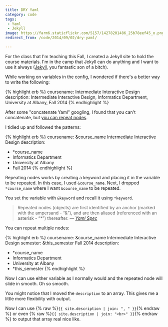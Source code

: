 ```yaml
---
title: DRY Yaml
category: code
tags:
 - Yaml
 - Jekyll
image: https://farm6.staticflickr.com/5157/14278201486_25b78eef45_o.png
redirect_from: /code/2014/09/02/dry-yaml/

---
```



For the class that I'm teaching this Fall, I created a Jekyll site to hold the course materials. I'm in the camp that Jekyll can do anything and I want to use it always ([Jekyll](http://jekyllrb.com/), you fantastic son of a bitch).

While working on variables in the config, I wondered if there's a better way to write the following:

{% highlight erb %}
coursename: Intermediate Interactive Design
description: Intermediate Interactive Design, Informatics Department, University at Albany, Fall 2014
{% endhighlight %}

After some "concatenate Yaml" googling, I found that you can't concatenate, but [you can repeat nodes](http://stackoverflow.com/a/5954748).

I tidied up and followed the patterns:

{% highlight erb %}
coursename: &course_name Intermediate Interactive Design
description:
 - *course_name
 - Informatics Department
 - University at Albany
 - Fall 2014
{% endhighlight %}


Repeating nodes works by creating a keyword and placing it in the variable to be repeated. In this case, I used `&course_name`. Next, I dropped `*course_name` where I want `&course_name` to be repeated.

You set the variable with `&keyword` and recall it using `*keyword`.

> Repeated nodes (objects) are first identified by an anchor (marked with the ampersand - “&”), and are then aliased (referenced with an asterisk - “*”) thereafter.
<cite>&mdash; <a href="http://yaml.org/spec/1.2/spec.html#id2760395">Yaml Spec</a></cite>

You can repeat multiple nodes:

{% highlight erb %}
coursename: &course_name Intermediate Interactive Design
semester: &this_semester Fall 2014
description:
 - *course_name
 - Informatics Department
 - University at Albany
 - *this_semester
{% endhighlight %}

Now I can use either variable as I normally would and the repeated node will slide in smooth. Oh so smooth.

You might notice that I moved the `description` to an array. This gives me a little more flexibility with output.

Now I can use {% raw %}`{{ site.description | join: ", " }}`{% endraw %} or even {% raw %}`{{ site.description | join: "<br>" }}`{% endraw %} to output that array real nice like.
